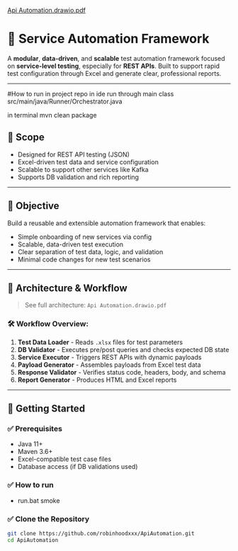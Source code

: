 [Api Automation.drawio.pdf](https://github.com/user-attachments/files/19525053/Api.Automation.drawio.pdf)
# 🧪 Service Automation Framework

A **modular**, **data-driven**, and **scalable** test automation framework focused on **service-level testing**, especially for **REST APIs**. Built to support rapid test configuration through Excel and generate clear, professional reports.

---
#How to run 
in project repo 
in ide run through main class src/main/java/Runner/Orchestrator.java

in terminal
mvn clean package

## 📌 Scope

- Designed for REST API testing (JSON)
- Excel-driven test data and service configuration
- Scalable to support other services like Kafka
- Supports DB validation and rich reporting

---

## 🎯 Objective

Build a reusable and extensible automation framework that enables:

- Simple onboarding of new services via config
- Scalable, data-driven test execution
- Clear separation of test data, logic, and validation
- Minimal code changes for new test scenarios

---

## 🧩 Architecture & Workflow

> See full architecture: `Api Automation.drawio.pdf`

### 🛠️ Workflow Overview:
1. **Test Data Loader** - Reads `.xlsx` files for test parameters
2. **DB Validator** - Executes pre/post queries and checks expected DB state
3. **Service Executor** - Triggers REST APIs with dynamic payloads
4. **Payload Generator** - Assembles payloads from Excel test data
5. **Response Validator** - Verifies status code, headers, body, and schema
6. **Report Generator** - Produces HTML and Excel reports

---

## 🚀 Getting Started

### ✅ Prerequisites
- Java 11+
- Maven 3.6+
- Excel-compatible test case files
- Database access (if DB validations used)

### ✅ How to run
- run.bat smoke


### ✅ Clone the Repository
```bash
git clone https://github.com/robinhoodxxx/ApiAutomation.git
cd ApiAutomation



